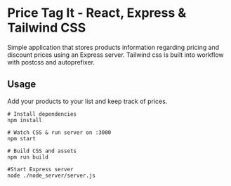 # Price Tag It - React, Express & Tailwind CSS 

Simple application that stores products information regarding pricing and discount prices using an Express server. Tailwind css is built into workflow with postcss and autoprefixer.

## Usage
Add your products to your list and keep track of prices.

```
# Install dependencies
npm install

# Watch CSS & run server on :3000
npm start

# Build CSS and assets
npm run build

#Start Express server
node ./node_server/server.js
```